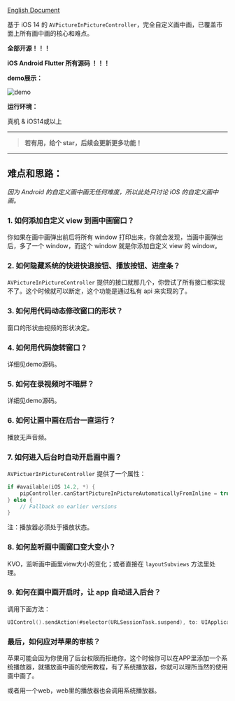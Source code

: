 [English Document](README_en.md)


基于 iOS 14 的 `AVPictureInPictureController`，完全自定义画中画，已覆盖市面上所有画中画的核心和难点。


**全部开源！！！**

**iOS Android Flutter 所有源码 ！！！**



**demo展示：**

![demo](demo.gif)


**运行环境：**

真机 & iOS14或以上

---


> **若有用，给个 star，后续会更新更多功能！**


---


## 难点和思路：

*因为 Android 的自定义画中画无任何难度，所以此处只讨论 iOS 的自定义画中画。*

### 1. 如何添加自定义 view 到画中画窗口？

你如果在画中画弹出前后将所有 window 打印出来，你就会发现，当画中画弹出后，多了一个 window，而这个 window 就是你添加自定义 view 的 window。

### 2. 如何隐藏系统的快进快退按钮、播放按钮、进度条？

`AVPictureInPictureController` 提供的接口就那几个，你尝试了所有接口都实现不了。这个时候就可以断定，这个功能是通过私有 api 来实现的了。

### 3. 如何用代码动态修改窗口的形状？

窗口的形状由视频的形状决定。

### 4. 如何用代码旋转窗口？

详细见demo源码。


### 5. 如何在录视频时不暗屏？

详细见demo源码。


### 6. 如何让画中画在后台一直运行？

播放无声音频。


### 7. 如何进入后台时自动开启画中画？

`AVPictuerInPictureController` 提供了一个属性：


```swift
if #available(iOS 14.2, *) {
	pipController.canStartPictureInPictureAutomaticallyFromInline = true
} else {
	// Fallback on earlier versions
}
```

注：播放器必须处于播放状态。


### 8. 如何监听画中画窗口变大变小？

KVO，监听画中画里view大小的变化；或者直接在 `layoutSubviews` 方法里处理。


### 9. 如何在画中画开启时，让 app 自动进入后台？

调用下面方法：

```swift
UIControl().sendAction(#selector(URLSessionTask.suspend), to: UIApplication.shared, for: nil)
```


### 最后，如何应对苹果的审核？

苹果可能会因为你使用了后台权限而拒绝你，这个时候你可以在APP里添加一个系统播放器，就播放画中画的使用教程，有了系统播放器，你就可以理所当然的使用画中画了。

或者用一个web，web里的播放器也会调用系统播放器。

